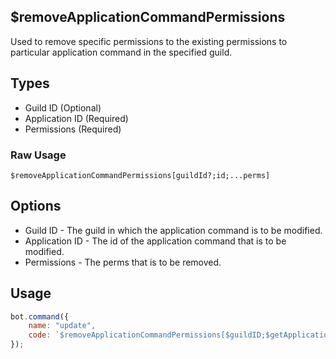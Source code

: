 ## $removeApplicationCommandPermissions
Used to remove specific permissions to the existing permissions to particular application command in the specified guild.

## Types
- Guild ID (Optional)
- Application ID (Required)
- Permissions (Required)

### Raw Usage
`$removeApplicationCommandPermissions[guildId?;id;...perms]`

## Options
* Guild ID - The guild in which the application command is to be modified.
* Application ID - The id of the application command that is to be modified.
* Permissions - The perms that is to be removed.

## Usage

```js
bot.command({
    name: "update",
    code: `$removeApplicationCommandPermissions[$guildID;$getApplicationCommandID[aoijs];admin]`
});
```
